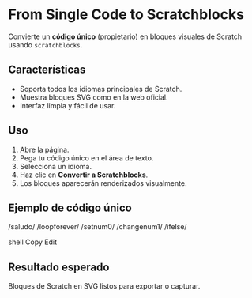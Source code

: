# From Single Code to Scratchblocks

Convierte un **código único** (propietario) en bloques visuales de Scratch usando `scratchblocks`.

## Características
- Soporta todos los idiomas principales de Scratch.
- Muestra bloques SVG como en la web oficial.
- Interfaz limpia y fácil de usar.

## Uso
1. Abre la página.
2. Pega tu código único en el área de texto.
3. Selecciona un idioma.
4. Haz clic en **Convertir a Scratchblocks**.
5. Los bloques aparecerán renderizados visualmente.

## Ejemplo de código único
/saludo/
/loopforever/
/setnum0/
/changenum1/
/ifelse/

shell
Copy
Edit

## Resultado esperado
Bloques de Scratch en SVG listos para exportar o capturar.
